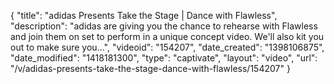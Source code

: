 {
    "title": "adidas Presents Take the Stage | Dance with Flawless",
    "description": "adidas are giving you the chance to rehearse with Flawless and join them on set to perform in a unique concept video. We'll also kit you out to make sure you...",
    "videoid": "154207",
    "date_created": "1398106875",
    "date_modified": "1418181300",
    "type": "captivate",
    "layout": "video",
    "url": "\/v\/adidas-presents-take-the-stage-dance-with-flawless\/154207"
}